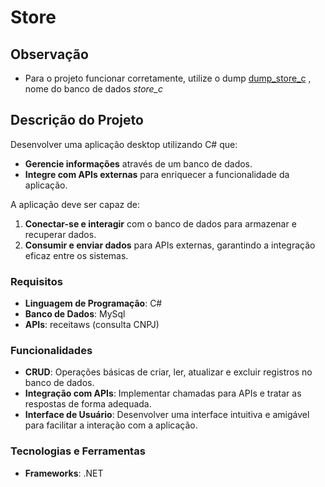 # Store

## Observação
- Para o projeto funcionar corretamente, utilize o dump [dump_store_c](https://github.com/TallesVictor/Store/blob/master/dump-store_c-202408201116.sql) , nome do banco de dados *store_c*


## Descrição do Projeto

Desenvolver uma aplicação desktop utilizando C# que:

- **Gerencie informações** através de um banco de dados.
- **Integre com APIs externas** para enriquecer a funcionalidade da aplicação.

A aplicação deve ser capaz de:

1. **Conectar-se e interagir** com o banco de dados para armazenar e recuperar dados.
2. **Consumir e enviar dados** para APIs externas, garantindo a integração eficaz entre os sistemas.

### Requisitos

- **Linguagem de Programação**: C#
- **Banco de Dados**: MySql
- **APIs**: receitaws (consulta CNPJ)

### Funcionalidades

- **CRUD**: Operações básicas de criar, ler, atualizar e excluir registros no banco de dados.
- **Integração com APIs**: Implementar chamadas para APIs e tratar as respostas de forma adequada.
- **Interface de Usuário**: Desenvolver uma interface intuitiva e amigável para facilitar a interação com a aplicação.

### Tecnologias e Ferramentas

- **Frameworks**: .NET

